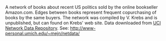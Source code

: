 A network of books about recent US politics sold by the online bookseller Amazon.com.
Edges between books represent frequent copurchasing of books by the same buyers.
The network was compiled by V. Krebs and is unpublished, but can found on Krebs' web site.
Data downloaded from [UCI Network Data Repository](http://networkdata.ics.uci.edu/data.php?id=8).
See: <http://www-personal.umich.edu/~mejn/netdata/>
